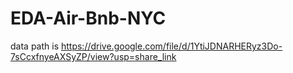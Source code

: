 # EDA-Air-Bnb-NYC
data path is https://drive.google.com/file/d/1YtiJDNARHERyz3Do-7sCcxfnyeAXSyZP/view?usp=share_link
